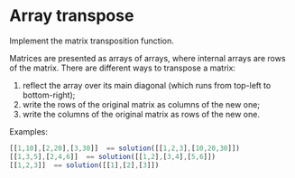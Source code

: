 # Array transpose

Implement the matrix transposition function.

Matrices are presented as arrays of arrays, where internal arrays are rows of the matrix.
There are different ways to transpose a matrix:
1) reflect the array over its main diagonal (which runs from top-left to bottom-right);
2) write the rows of the original matrix as columns of the new one;
3) write the columns of the original matrix as rows of the new one.

Examples:
```js
[[1,10],[2,20],[3,30]]  == solution([[1,2,3],[10,20,30]])
[[1,3,5],[2,4,6]]  == solution([[1,2],[3,4],[5,6]])
[[1,2,3]]  == solution([[1],[2],[3]])
```
